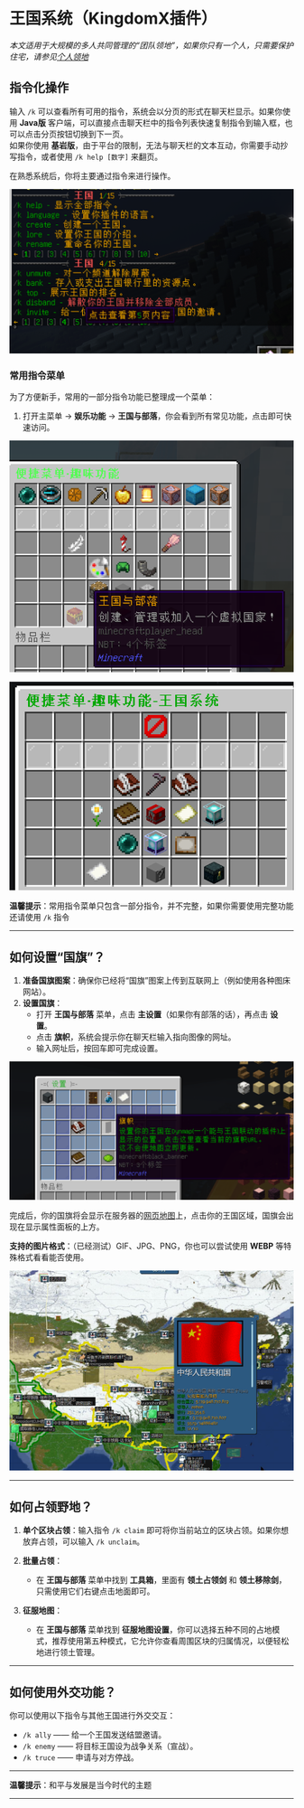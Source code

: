 # 王国系统（KingdomX插件）

*本文适用于大规模的多人共同管理的“团队领地”，如果你只有一个人，只需要保护住宅，请参见[个人领地](/article/个人领地)*

## 指令化操作

输入 `/k` 可以查看所有可用的指令，系统会以分页的形式在聊天栏显示。如果你使用 **Java版** 客户端，可以直接点击聊天栏中的指令列表快速复制指令到输入框，也可以点击分页按钮切换到下一页。  
如果你使用 **基岩版**，由于平台的限制，无法与聊天栏的文本互动，你需要手动抄写指令，或者使用 `/k help [数字]` 来翻页。

在熟悉系统后，你将主要通过指令来进行操作。

![](/others/王国/指令.png)

### 常用指令菜单

为了方便新手，常用的一部分指令功能已整理成一个菜单：
1. 打开主菜单 → **娱乐功能** → **王国与部落**，你会看到所有常见功能，点击即可快速访问。

![](/others/王国/菜单1.png)

![](/others/王国/菜单2.png)

**温馨提示**：常用指令菜单只包含一部分指令，并不完整，如果你需要使用完整功能还请使用 `/k` 指令

---

## 如何设置“国旗”？

1. **准备国旗图案**：确保你已经将“国旗”图案上传到互联网上（例如使用各种图床网站）。
2. **设置国旗**：
   - 打开 **王国与部落** 菜单，点击 **主设置**（如果你有部落的话），再点击 **设置**。
   - 点击 **旗帜**，系统会提示你在聊天栏输入指向图像的网址。
   - 输入网址后，按回车即可完成设置。

![](/others/王国/国旗.png)

完成后，你的国旗将会显示在服务器的[网页地图](https://map.earthvillage.top)上，点击你的王国区域，国旗会出现在显示属性面板的上方。

**支持的图片格式**：（已经测试）GIF、JPG、PNG，你也可以尝试使用 **WEBP** 等特殊格式看看能否使用。

![](/others/王国/国旗2.png)

---

## 如何占领野地？

1. **单个区块占领**：输入指令 `/k claim` 即可将你当前站立的区块占领。如果你想放弃占领，可以输入 `/k unclaim`。

2. **批量占领**：
   - 在 **王国与部落** 菜单中找到 **工具箱**，里面有 **领土占领剑** 和 **领土移除剑**，只需使用它们右键点击地面即可。
   
3. **征服地图**：
   - 在 **王国与部落** 菜单找到 **征服地图设置**，你可以选择五种不同的占地模式，推荐使用第五种模式，它允许你查看周围区块的归属情况，以便轻松地进行领土管理。

---

## 如何使用外交功能？

你可以使用以下指令与其他王国进行外交交互：

- `/k ally` —— 给一个王国发送结盟邀请。
- `/k enemy` —— 将目标王国设为战争关系（宣战）。
- `/k truce` —— 申请与对方停战。

---

**温馨提示**：和平与发展是当今时代的主题

---